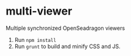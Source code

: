 # multi-viewer
Multiple synchronized OpenSeadragon viewers

1) Run `npm install`
2) Run `grunt` to build and minify CSS and JS.

<!-- To add `standard`, or not add `standard`...? Bc standard is great, but it can also be a royal pain. -->

